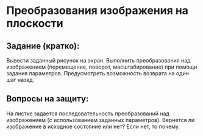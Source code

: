 # Преобразования изображения на плоскости

## Задание (кратко):

Вывести заданный рисунок на экран. Выполнить преобразования над изображением (перемещение, поворот, масштабирование)
при помощи задания параметров. Предусмотреть возможность возврата на один шаг назад.

## Вопросы на защиту:

На листке задается последовательность преобразований над изображением (с использованием заданных параметров).
Вернется ли изображение в исходное состояние или нет? Если нет, то почему.
